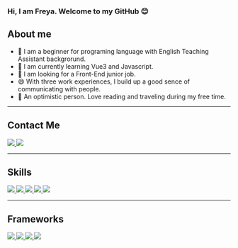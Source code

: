 ### Hi, I am Freya. Welcome to my GitHub 😊

## About me
- 🔭 I am a beginner for programing language with English Teaching Assistant backgrorund.
- 🌱 I am currently learning Vue3 and Javascript.
- 👯 I am looking for a Front-End junior job.
- 😄 With three work experiences, I build up a good sence of communicating with people.
- 👊 An optimistic person. Love reading and traveling during my free time. 

****

## Contact Me
<a href="mailto:freyjheng@gmail.com">
  <img src="https://img.shields.io/badge/freyajheng@gmail.com-fdcfca?style=for-the-badge&logo=Gmail&logoColor=#ffffff">
</a>
<a herf="https://freyajheng.medium.com/">
<img src="https://img.shields.io/badge/Medium-black?style=for-the-badge&logo=Medium&logoColor=#EA4335">
</a>
<!-- ![image](https://img.shields.io/badge/freyajheng@gmail.com-fdcfca?style=for-the-badge&logo=Gmail&logoColor=#ffffff) -->

****

## Skills
<a href="https://html.com/">
  <img src="https://img.shields.io/badge/HTML-E34F26?style=for-the-badge&logo=HTML5&logoColor=white">
</a>
<a href="https://www.w3schools.com/css/">
  <img src="https://img.shields.io/badge/CSS-1572B6?style=for-the-badge&logo=CSS3&logoColor=white">
</a>
<a href="https://www.javascript.com/">
  <img src="https://img.shields.io/badge/JavaScript-323330?style=for-the-badge&logo=javascript&logoColor=F7DF1E">
</a>
<a href="https://nodejs.org/en/">
  <img src="https://img.shields.io/badge/NODE.JS-339933?style=for-the-badge&logo=Node.js&logoColor=white">
</a>
<a href="https://sass-lang.com/">
  <img src="https://img.shields.io/badge/Sass-CC6699?style=for-the-badge&logo=Sass&logoColor=white">
</a>

****

## Frameworks
<a href="https://vuejs.org/">
  <img src="https://img.shields.io/badge/Vue.js-4FC08D?style=for-the-badge&logo=Vue.js&logoColor=white">
</a>
<a href="https://expressjs.com/">
  <img src="https://img.shields.io/badge/Express.js-339933?style=for-the-badge&logo=Node.js&logoColor=white">
</a>
<a href="https://getbootstrap.com/">
  <img src="https://img.shields.io/badge/Bootstrap-7952B3?style=for-the-badge&logo=Bootstrap&logoColor=white">
</a>
<a href="https://handlebarsjs.com/">
  <img src="https://img.shields.io/badge/Handlebars.js-000000?style=for-the-badge&logo=Handlebars.js&logoColor=white">
</a>
